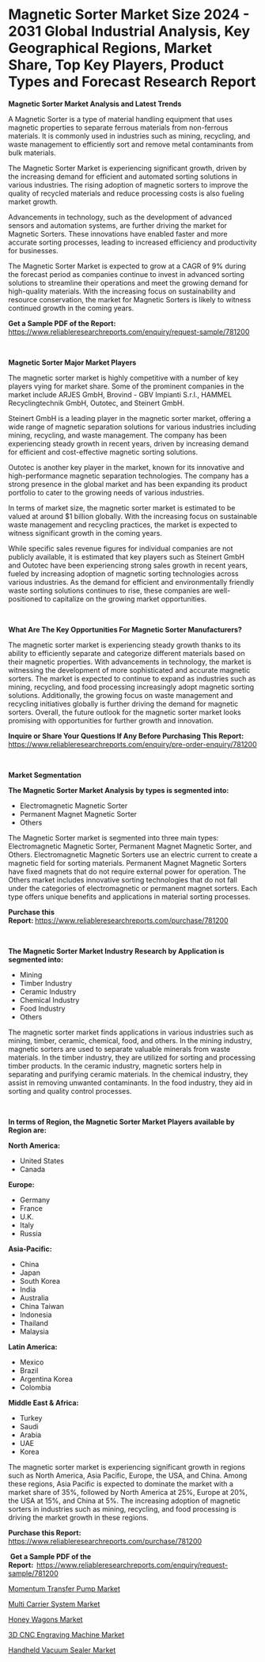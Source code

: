 <p><h1>Magnetic Sorter Market Size 2024 - 2031 Global Industrial Analysis, Key Geographical Regions, Market Share, Top Key Players, Product Types and Forecast Research Report</h1></p><p><strong>Magnetic Sorter Market Analysis and Latest Trends</strong></p>
<p><p>A Magnetic Sorter is a type of material handling equipment that uses magnetic properties to separate ferrous materials from non-ferrous materials. It is commonly used in industries such as mining, recycling, and waste management to efficiently sort and remove metal contaminants from bulk materials.</p><p>The Magnetic Sorter Market is experiencing significant growth, driven by the increasing demand for efficient and automated sorting solutions in various industries. The rising adoption of magnetic sorters to improve the quality of recycled materials and reduce processing costs is also fueling market growth.</p><p>Advancements in technology, such as the development of advanced sensors and automation systems, are further driving the market for Magnetic Sorters. These innovations have enabled faster and more accurate sorting processes, leading to increased efficiency and productivity for businesses.</p><p>The Magnetic Sorter Market is expected to grow at a CAGR of 9% during the forecast period as companies continue to invest in advanced sorting solutions to streamline their operations and meet the growing demand for high-quality materials. With the increasing focus on sustainability and resource conservation, the market for Magnetic Sorters is likely to witness continued growth in the coming years.</p></p>
<p><strong>Get a Sample PDF of the Report:&nbsp;</strong> <a href="https://www.reliableresearchreports.com/enquiry/request-sample/781200">https://www.reliableresearchreports.com/enquiry/request-sample/781200</a></p>
<p>&nbsp;</p>
<p><strong>Magnetic Sorter Major Market Players</strong></p>
<p><p>The magnetic sorter market is highly competitive with a number of key players vying for market share. Some of the prominent companies in the market include ARJES GmbH, Brovind - GBV Impianti S.r.l., HAMMEL Recyclingtechnik GmbH, Outotec, and Steinert GmbH.</p><p>Steinert GmbH is a leading player in the magnetic sorter market, offering a wide range of magnetic separation solutions for various industries including mining, recycling, and waste management. The company has been experiencing steady growth in recent years, driven by increasing demand for efficient and cost-effective magnetic sorting solutions.</p><p>Outotec is another key player in the market, known for its innovative and high-performance magnetic separation technologies. The company has a strong presence in the global market and has been expanding its product portfolio to cater to the growing needs of various industries.</p><p>In terms of market size, the magnetic sorter market is estimated to be valued at around $1 billion globally. With the increasing focus on sustainable waste management and recycling practices, the market is expected to witness significant growth in the coming years.</p><p>While specific sales revenue figures for individual companies are not publicly available, it is estimated that key players such as Steinert GmbH and Outotec have been experiencing strong sales growth in recent years, fueled by increasing adoption of magnetic sorting technologies across various industries. As the demand for efficient and environmentally friendly waste sorting solutions continues to rise, these companies are well-positioned to capitalize on the growing market opportunities.</p></p>
<p>&nbsp;</p>
<p><strong>What Are The Key Opportunities For Magnetic Sorter Manufacturers?</strong></p>
<p><p>The magnetic sorter market is experiencing steady growth thanks to its ability to efficiently separate and categorize different materials based on their magnetic properties. With advancements in technology, the market is witnessing the development of more sophisticated and accurate magnetic sorters. The market is expected to continue to expand as industries such as mining, recycling, and food processing increasingly adopt magnetic sorting solutions. Additionally, the growing focus on waste management and recycling initiatives globally is further driving the demand for magnetic sorters. Overall, the future outlook for the magnetic sorter market looks promising with opportunities for further growth and innovation.</p></p>
<p><strong>Inquire or Share Your Questions If Any Before Purchasing This Report:</strong> <a href="https://www.reliableresearchreports.com/enquiry/pre-order-enquiry/781200">https://www.reliableresearchreports.com/enquiry/pre-order-enquiry/781200</a></p>
<p>&nbsp;</p>
<p><strong>Market Segmentation</strong></p>
<p><strong>The Magnetic Sorter Market Analysis by types is segmented into:</strong></p>
<p><ul><li>Electromagnetic Magnetic Sorter</li><li>Permanent Magnet Magnetic Sorter</li><li>Others</li></ul></p>
<p><p>The Magnetic Sorter market is segmented into three main types: Electromagnetic Magnetic Sorter, Permanent Magnet Magnetic Sorter, and Others. Electromagnetic Magnetic Sorters use an electric current to create a magnetic field for sorting materials. Permanent Magnet Magnetic Sorters have fixed magnets that do not require external power for operation. The Others market includes innovative sorting technologies that do not fall under the categories of electromagnetic or permanent magnet sorters. Each type offers unique benefits and applications in material sorting processes.</p></p>
<p><strong>Purchase this Report:&nbsp;</strong><a href="https://www.reliableresearchreports.com/purchase/781200">https://www.reliableresearchreports.com/purchase/781200</a></p>
<p>&nbsp;</p>
<p><strong>The Magnetic Sorter Market Industry Research by Application is segmented into:</strong></p>
<p><ul><li>Mining</li><li>Timber Industry</li><li>Ceramic Industry</li><li>Chemical Industry</li><li>Food Industry</li><li>Others</li></ul></p>
<p><p>The magnetic sorter market finds applications in various industries such as mining, timber, ceramic, chemical, food, and others. In the mining industry, magnetic sorters are used to separate valuable minerals from waste materials. In the timber industry, they are utilized for sorting and processing timber products. In the ceramic industry, magnetic sorters help in separating and purifying ceramic materials. In the chemical industry, they assist in removing unwanted contaminants. In the food industry, they aid in sorting and quality control processes.</p></p>
<p>&nbsp;</p>
<p><strong>In terms of Region, the Magnetic Sorter Market Players available by Region are:</strong></p>
<p>
    <p> <strong> North America: </strong>
        <ul>
            <li>United States</li>
            <li>Canada</li>
        </ul>
        </p> 
    <p> <strong> Europe: </strong>
        <ul>
            <li>Germany</li>
            <li>France</li>
            <li>U.K.</li>
            <li>Italy</li>
            <li>Russia</li>
        </ul>
        </p> 
    <p> <strong> Asia-Pacific: </strong>
        <ul>
            <li>China</li>
            <li>Japan</li>
            <li>South Korea</li>
            <li>India</li>
            <li>Australia</li>
            <li>China Taiwan</li>
            <li>Indonesia</li>
            <li>Thailand</li>
            <li>Malaysia</li>
        </ul>
        </p> 
    <p> <strong> Latin America: </strong>
        <ul>
            <li>Mexico</li>
            <li>Brazil</li>
            <li>Argentina Korea</li>
            <li>Colombia</li>
        </ul>
        </p> 
    <p> <strong> Middle East & Africa: </strong>
        <ul>
            <li>Turkey</li>
            <li>Saudi</li>
            <li>Arabia</li>
            <li>UAE</li>
            <li>Korea</li>
        </ul>
    </p>
    </p>
<p><p>The magnetic sorter market is experiencing significant growth in regions such as North America, Asia Pacific, Europe, the USA, and China. Among these regions, Asia Pacific is expected to dominate the market with a market share of 35%, followed by North America at 25%, Europe at 20%, the USA at 15%, and China at 5%. The increasing adoption of magnetic sorters in industries such as mining, recycling, and food processing is driving the market growth in these regions.</p></p>
<p><strong>Purchase this Report: </strong><a href="https://www.reliableresearchreports.com/purchase/781200">https://www.reliableresearchreports.com/purchase/781200</a></p>
<p>&nbsp;<strong>Get a Sample PDF of the Report:&nbsp;&nbsp;</strong><a href="https://www.reliableresearchreports.com/enquiry/request-sample/781200">https://www.reliableresearchreports.com/enquiry/request-sample/781200</a></p>
<p><strong></strong></p>
<p><p><a href="https://medium.com/@rexjacobi344/momentum-transfer-pump-market-trends-and-market-analysis-forecasted-for-period-2024-2031-b1cbac9175ee">Momentum Transfer Pump Market</a></p><p><a href="https://medium.com/@rexjacobi344/multi-carrier-system-market-size-and-market-trends-complete-industry-overview-2024-to-2031-655b1f15c784">Multi Carrier System Market</a></p><p><a href="https://medium.com/@rexjacobi344/honey-wagons-market-share-evolution-and-market-growth-trends-2024-2031-c12f333aedee">Honey Wagons Market</a></p><p><a href="https://medium.com/@rexjacobi344/3d-cnc-engraving-machine-nbsp-market-focuses-on-market-share-size-and-projected-forecast-till-2031-535592ccc36c">3D CNC Engraving Machine Market</a></p><p><a href="https://medium.com/@rexjacobi344/handheld-vacuum-sealer-nbsp-market-focuses-on-market-share-size-and-projected-forecast-till-2031-b9adf3f1bca6">Handheld Vacuum Sealer Market</a></p></p>